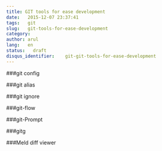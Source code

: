 ```yaml
---
title: GIT tools for ease development
date:   2015-12-07 23:37:41
tags:   git
slug:   git-tools-for-ease-development
category:
author: arul
lang:   en
status:   draft
disqus_identifier:    git-git-tools-for-ease-development
---
```


###git config

###git alias

###git ignore

###git-flow

###git-Prompt

###gitg

###Meld diff viewer
